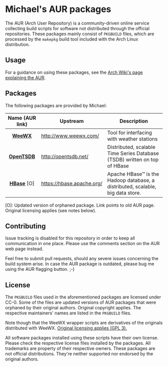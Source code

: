 # Michael's AUR packages

The AUR (Arch User Repository) is a community-driven online service collecting build scripts for software not distributed through the official repositories.
These packages mainly consist of `PKGBUILD` files, which are processed by the `makepkg` build tool included with the Arch Linux distribution.

## Usage

For a guidance on using these packages, see the [Arch Wiki's page explaining the AUR](https://wiki.archlinux.org/index.php/Arch_User_Repository).

## Packages

The following packages are provided by Michael:

|                       Name (AUR link)                        | Upstream                        | Description                                                  |
| :----------------------------------------------------------: | ------------------------------- | ------------------------------------------------------------ |
|    [**WeeWX**](https://aur.archlinux.org/packages/weewx/)    | http://www.weewx.com/           | Tool for interfacing with weather stations                   |
| [**OpenTSDB**](https://aur.archlinux.org/packages/opentsdb/) | http://opentsdb.net/            | Distributed, scalable Time Series Database (TSDB) written on top of HBase |
|  [**HBase**](https://aur.archlinux.org/packages/hbase/) [O]  | https://hbase.apache.org/       | Apache HBase™ is the Hadoop database, a distributed, scalable, big data store. |

[O]: Updated version of orphaned package. Link points to old AUR page. Original licensing applies (see notes below).

## Contributing

Issue tracking is disabled for this repository in order to keep all communication in one place. Please use the comments section on the AUR web page instead.

Feel free to submit pull requests, should any severe issues concerning the build system arise. In case the AUR package is outdated, please bug me using the AUR flagging button. ;-)

## License

The `PKGBUILD` files used in the aforementioned packages are licensed under CC-0. Some of the files are updated versions of AUR packages that were orphaned by their original authors. Original copyright applies. The respective maintainers' names are listed in the `PKGBUILD` files.

Note though that the WeeWX wrapper scripts are derivatives of the originals distributed with WeeWX. [Original licensing applies (GPL 3).](https://github.com/weewx/weewx/blob/master/LICENSE.txt)

All software packages installed using these scripts have their own license. Please check the respective license files installed by the packages. All trademarks are property of their respective owners. These packages are not official distributions. They're neither supported nor endorsed by the original authors.
